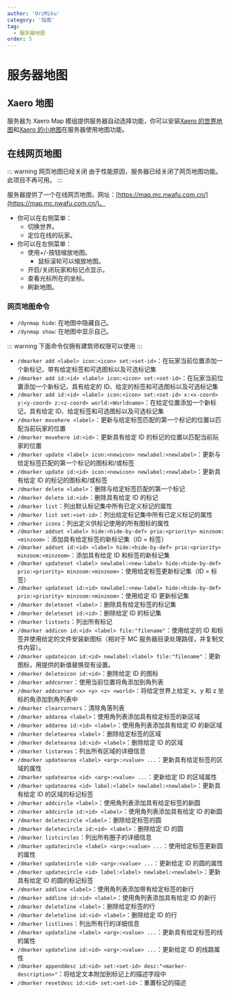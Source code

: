 ```yaml
---
author: 'OrzMiku'
category: '指南'
tag:
  - 服务器地图
order: 5
---
```


# 服务器地图

## Xaero 地图

服务器为 Xaero Map 模组提供服务器自动选择功能，你可以安装[Xaero 的世界地图](https://modrinth.com/mod/xaeros-world-map)和[Xaero 的小地图](https://modrinth.com/mod/xaeros-minimap)在服务器使用地图功能。

## 在线网页地图

::: warning 网页地图已经关闭
由于性能原因，服务器已经关闭了网页地图功能。此项目不再可用。
:::

服务器提供了一个在线网页地图，网址：[https://map.mc.nwafu.com.cn/](https://map.mc.nwafu.com.cn/)。

- 你可以在右侧菜单：
  - 切换世界。
  - 定位在线的玩家。
- 你可以在左侧菜单：
  - 使用+/-按钮缩放地图。
    - 鼠标滚轮可以缩放地图。
  - 开启/关闭玩家和标记点显示。
  - 查看光标所在的坐标。
  - 刷新地图。

### 网页地图命令

- `/dynmap hide`: 在地图中隐藏自己。
- `/dynmap show`: 在地图中显示自己。

::: warning 下面命令仅拥有建筑师权限可以使用
:::

- `/dmarker add <label> icon:<icon> set:<set-id>`：在玩家当前位置添加一个新标记，带有给定标签和可选图标以及可选标记集
- `/dmarker add id:<id> <label> icon:<icon> set:<set-id>`：在玩家当前位置添加一个新标记，具有给定的 ID、给定的标签和可选图标以及可选标记集
- `/dmarker add id:<id> <label> icon:<icon> set:<set-id> x:<x-coord> y:<y-coord> z:<z-coord> world:<Worldname>`：在给定位置添加一个新标记，具有给定 ID、给定标签和可选图标以及可选标记集
- `/dmarker movehere <label>`：更新与给定标签匹配的第一个标记的位置以匹配当前玩家的位置
- `/dmarker movehere id:<id>`：更新具有给定 ID 的标记的位置以匹配当前玩家的位置
- `/dmarker update <label> icon:<newicon> newlabel:<newlabel>`：更新与给定标签匹配的第一个标记的图标和/或标签
- `/dmarker update id:<id> icon:<newicon> newlabel:<newlabel>`：更新具有给定 ID 的标记的图标和/或标签
- `/dmarker delete <label>`：删除与给定标签匹配的第一个标记
- `/dmarker delete id:<id>`：删除具有给定 ID 的标记
- `/dmarker list`：列出默认标记集中所有已定义标记的属性
- `/dmarker list set:<set-id>`：列出给定标记集中所有已定义标记的属性
- `/dmarker icons`：列出定义供标记使用的所有图标的属性
- `/dmarker addset <label> hide:<hide-by-def> prio:<priority> minzoom:<minzoom>`：添加具有给定标签的新标记集（ID = 标签）
- `/dmarker addset id:<id> <label> hide:<hide-by-def> prio:<priority> minzoom:<minzoom>`：添加具有给定 ID 和标签的新标记集
- `/dmarker updateset <label> newlabel:<new-label> hide:<hide-by-def> prio:<priority> minzoom:<minzoom>`：使用给定标签更新标记集（ID = 标签）
- `/dmarker updateset id:<id> newlabel:<new-label> hide:<hide-by-def> prio:<priority> minzoom:<minzoom>`：使用给定 ID 更新标记集
- `/dmarker deleteset <label>`：删除具有给定标签的标记集
- `/dmarker deleteset id:<id>`：删除给定 ID 的标记集
- `/dmarker listsets`：列出所有标记
- `/dmarker addicon id:<id> <label> file:"filename"`：使用给定的 ID 和标签并使用给定的文件安装新图标（相对于 MC 服务器目录处理路径，并复制文件内容）。
- `/dmarker updateicon id:<id> newlabel:<label> file:"filename"`：更新图标，用提供的新值替换现有设置。
- `/dmarker deleteicon id:<id>`：删除给定 ID 的图标
- `/dmarker addcorner`：使用当前位置将角添加到角列表
- `/dmarker addcorner <x> <y> <z> <world>`：将给定世界上给定 x、y 和 z 坐标的角添加到角列表中
- `/dmarker clearcorners`：清除角落列表
- `/dmarker addarea <label>`：使用角列表添加具有给定标签的新区域
- `/dmarker addarea id:<id> <label>`：使用角列表添加具有给定 ID 的新区域
- `/dmarker deletearea <label>`：删除给定标签的区域
- `/dmarker deletearea id:<id> <label>`：删除给定 ID 的区域
- `/dmarker listareas`：列出所有区域的详细信息
- `/dmarker updatearea <label> <arg>:<value> ...`：更新具有给定标签的区域的属性
- `/dmarker updatearea <id> <arg>:<value> ...`：更新给定 ID 的区域属性
- `/dmarker updatearea <id> label:<label> newlabel:<newlabel>`：更新具有给定 ID 的区域的标记标签
- `/dmarker addcircle <label>`：使用角列表添加具有给定标签的新圆
- `/dmarker addcircle id:<id> <label>`：使用角列表添加具有给定 ID 的新圆
- `/dmarker deletecircle <label>`：删除给定标签的圆
- `/dmarker deletecircle id:<id> <label>`：删除给定 ID 的圆
- `/dmarker listcircles`：列出所有圈子的详细信息
- `/dmarker updatecircle <label> <arg>:<value> ...`：使用给定标签更新圆的属性
- `/dmarker updatecircle <id> <arg>:<value> ...`：更新给定 ID 的圆的属性
- `/dmarker updatecircle <id> label:<label> newlabel:<newlabel>`：更新具有给定 ID 的圆的标记标签
- `/dmarker addline <label>`：使用角列表添加带有给定标签的新行
- `/dmarker addline id:<id> <label>`：使用角列表添加具有给定 ID 的新行
- `/dmarker deleteline <label>`：删除给定标签的行
- `/dmarker deleteline id:<id> <label>`：删除给定 ID 的行
- `/dmarker listlines`：列出所有行的详细信息
- `/dmarker updateline <label> <arg>:<value> ...`：更新具有给定标签的线的属性
- `/dmarker updateline id:<id> <arg>:<value> ...`：更新给定 ID 的线路属性
- `/dmarker appenddesc id:<id> set:<set-id> desc:"<marker-description>"`：将给定文本附加到标记上的描述字段中
- `/dmarker resetdesc id:<id> set:<set-id>`：重置标记的描述
